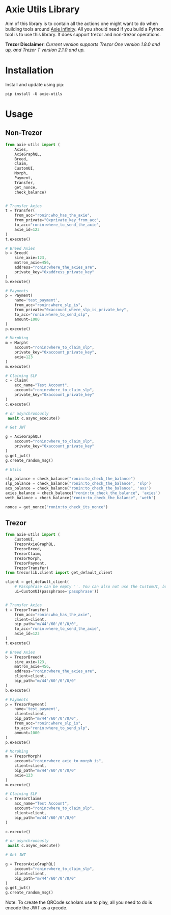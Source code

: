 # Axie Utils Library

Aim of this library is to contain all the actions one might want to do when building tools around [Axie Infinity](https://axieinfinity.com/). All you should need if you build a Python tool is to use this library.
It does support trezor and non-trezor operations.

**Trezor Disclaimer**: _Current version supports Trezor One version 1.8.0 and up, and Trezor T version 2.1.0 and up._


# Installation

Install and update using pip:

```
pip install -U axie-utils
```

# Usage

## Non-Trezor

```python
from axie-utils import (
    Axies,
    AxieGraphQL,
    Breed,
    Claim,
    CustomUI,
    Morph,
    Payment,
    Transfer,
    get_nonce,
    check_balance)


# Transfer Axies
t = Transfer(
    from_acc="ronin:who_has_the_axie",
    from_private="0xprivate_key_from_acc",
    to_acc="ronin:where_to_send_the_axie",
    axie_id=123
)
t.execute()

# Breed Axies
b = Breed(
    sire_axie=123,
    matron_axie=456,
    address="ronin:where_the_axies_are",
    private_key="0xaddress_private_key"
)
b.execute()

# Payments
p = Payment(
    name='test_payment',
    from_acc="ronin:where_slp_is",
    from_private="0xaccount_where_slp_is_private_key",
    to_acc="ronin:where_to_send_slp",
    amount=1000
)
p.execute()

# Morphing
m = Morph(
    account="ronin:where_to_claim_slp",
    private_key="0xaccount_private_key",
    axie=123
)
m.execute()

# Claiming SLP
c = Claim(
    acc_name="Test Account",
    account="ronin:where_to_claim_slp",
    private_key="0xaccount_private_key"
)
c.execute()

# or asynchronously
 await c.async_execute()

# Get JWT

g = AxieGraphQL(
    account="ronin:where_to_claim_slp",
    private_key="0xaccount_private_key"
)
g.get_jwt()
g.create_random_msg()

# Utils

slp_balance = check_balance("ronin:to_check_the_balance")
slp_balance = check_balance("ronin:to_check_the_balance", 'slp')
axs_balance = check_balance("ronin:to_check_the_balance", 'axs')
axies_balance = check_balance("ronin:to_check_the_balance", 'axies')
weth_balance = check_balance("ronin:to_check_the_balance", 'weth')

nonce = get_nonce("ronin:to_check_its_nonce")
```

## Trezor

```python
from axie-utils import (
    CustomUI,
    TrezorAxieGraphQL,
    TrezorBreed,
    TrezorClaim,
    TrezorMorph,
    TrezorPayment,
    TrezorTransfer)
from trezorlib.client import get_default_client

client = get_default_client(
    # Passphrase can be empty ''. You can also not use the CustomUI, but it will ask the user for the passphrase later on
    ui=CustomUI(passphrase='passphrase'))


# Transfer Axies
t = TrezorTransfer(
    from_acc="ronin:who_has_the_axie",
    client=client,
    bip_path="m/44'/60'/0'/0/0",
    to_acc="ronin:where_to_send_the_axie",
    axie_id=123
)
t.execute()

# Breed Axies
b = TrezorBreed(
    sire_axie=123,
    matron_axie=456,
    address="ronin:where_the_axies_are",
    client=client,
    bip_path="m/44'/60'/0'/0/0"
)
b.execute()

# Payments
p = TrezorPayment(
    name='test_payment',
    client=client,
    bip_path="m/44'/60'/0'/0/0",
    from_acc="ronin:where_slp_is",
    to_acc="ronin:where_to_send_slp",
    amount=1000
)
p.execute()

# Morphing
m = TrezorMorph(
    account="ronin:where_axie_to_morph_is",
    client=client,
    bip_path="m/44'/60'/0'/0/0"
    axie=123
)
m.execute()

# Claiming SLP
c = TrezorClaim(
    acc_name="Test Account",
    account="ronin:where_to_claim_slp",
    client=client,
    bip_path="m/44'/60'/0'/0/0"
)

c.execute()

# or asynchronously
 await c.async_execute()

# Get JWT

g = TrezorAxieGraphQL(
    account="ronin:where_to_claim_slp",
    client=client,
    bip_path="m/44'/60'/0'/0/0"
)
g.get_jwt()
g.create_random_msg()
```

Note: To create the QRCode scholars use to play, all you need to do is encode the JWT as a qrcode.
